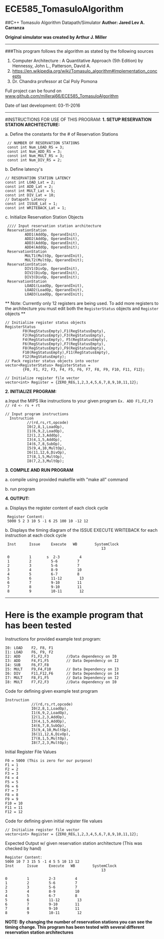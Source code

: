 # ECE585_TomasuloAlgorithm
##C++ Tomasulo Algorithm Datapath/Simulator
**Author:   Jared Lev A. Carranza**

**Original simulator was created by Arthur J. Miller**

___

###This program follows the algorithm as stated by the following sources
1. Computer Architecture : A Quantitative Approach (5th Edition) by Hennessy, John L., Patterson, David A.
2. https://en.wikipedia.org/wiki/Tomasulo_algorithm#Implementation_concepts
3. Dr. Chandra professor at Cal Poly Pomona

Full project can be found on www.github.com/milleraj66/ECE585_TomasuloAlgorithm

Date of last development: 03-11-2016

___

#INSTRUCTIONS FOR USE OF THIS PROGRAM:
**1. SETUP RESERVATION STATION ARCHITECTURE:**

 a. Define the constants for the # of Reservation Stations
     
     // NUMBER OF RESERVATION STATIONS
     const int Num_LOAD_RS = 3;
     const int Num_ADD_RS = 3;
     const int Num_MULT_RS = 3;
     const int Num_DIV_RS = 2;
 
 b. Define latency's
    
    // RESERVATION STATION LATENCY
    const int LOAD_Lat = 2;
    const int ADD_Lat = 2;
    const int MULT_Lat = 5;
    const int DIV_Lat = 10;
    // Datapath Latency
    const int ISSUE_Lat = 1;
    const int WRITEBACK_Lat = 1;
    
 c. Initialize Reservation Station Objects
 
     //// Input reservation station architecture
     ReservationStation
             ADD1(AddOp, OperandInit),
             ADD2(AddOp, OperandInit),
             ADD3(AddOp, OperandInit),
             ADD4(AddOp, OperandInit);
     ReservationStation
             MULT1(MultOp, OperandInit),
             MULT2(MultOp, OperandInit);
     ReservationStation
             DIV1(DivOp, OperandInit),
             DIV2(DivOp, OperandInit),
             DIV3(DivOp, OperandInit);
     ReservationStation
             LOAD1(LoadOp, OperandInit),
             LOAD2(LoadOp, OperandInit),
             LOAD3(LoadOp, OperandInit);
     
** Note: Currently only 12 registers are being used. To add more registers to the architecture
you must edit both the `RegisterStatus` objects and `Register` objects  **

    // Initialize register status objects
    RegisterStatus
            F0(RegStatusEmpty),F1(RegStatusEmpty),
            F2(RegStatusEmpty),F3(RegStatusEmpty),
            F4(RegStatusEmpty), F5(RegStatusEmpty),
            F6(RegStatusEmpty),F7(RegStatusEmpty),
            F8(RegStatusEmpty),F9(RegStatusEmpty),
            F10(RegStatusEmpty),F11(RegStatusEmpty),
            F12(RegStatusEmpty);
    // Pack register status objects into vector
    vector<RegisterStatus> RegisterStatus =
            {F0, F1, F2, F3, F4, F5, F6, F7, F8, F9, F10, F11, F12};

    // Initialize register file vector
    vector<int> Register = {ZERO_REG,1,2,3,4,5,6,7,8,9,10,11,12};

**2. INITIALIZE PROGRAM:**

 a.Input the MIPS like instructions to your given program `Ex. ADD F1,F2,F3 // rd <- rs + rt`
  
    // Input program instructions
      Instruction
              //(rd,rs,rt,opcode)
              I0(2,8,1,LoadOp),
              I1(6,9,2,LoadOp),
              I2(1,2,3,AddOp),
              I3(4,1,5,AddOp),
              I4(6,7,8,SubOp),
              I5(9,4,10,MultOp),
              I6(11,12,6,DivOp),
              I7(8,1,5,MultOp),
              I8(7,2,3,MultOp);
 
**3. COMPILE AND RUN PROGRAM**

 a. compile using provided makefile with "make all" command
 
 b. run program
 
**4. OUTPUT:**
     
 a. Displays the register content of each clock cycle

     Register Content:
     5000 5 2 3 10 5 -1 6 25 100 10 -12 12
     
 b. Displays the timing diagram of the ISSUE EXECUTE WRITEBACK for each instruction at each clock cycle
 
     Inst      Issue     Execute   WB        SystemClock
                                                13

     0         1       s  2-3         4         
     1         2         5-6         7         
     2         3         5-6         7         
     3         4         8-9         10        
     4         5         6-7         8         
     5         6         11-12        13        
     6         7         9-10        11        
     7         8         9-10        11        
     8         9         10-11        12        
 
___

 
# Here is the example program that has been tested
 
Instructions for provided example test program:
 
    I0: LOAD    F2, F8, F1
    I1: LOAD    F6, F9, F2
    I2: ADD     F1,F2,F3        //Data dependency on I0
    I3: ADD     F4,F1,F5        // Data Dependency on I2
    I4: SUB     F6,F7,F8        
    I5: MULT    F9,F4,F10       // Data Dependency on I3
    I6: DIV     F11,F12,F6      // Data Dependency on I4
    I7: MULT    F8,F1,F5        // Data Dependency on I2
    I8: MULT    F7,F2,F3        //Data dependency on I0
 
Code for defining given example test program

    Instruction
                //(rd,rs,rt,opcode)
                I0(2,8,1,LoadOp),
                I1(6,9,2,LoadOp),
                I2(1,2,3,AddOp),
                I3(4,1,5,AddOp),
                I4(6,7,8,SubOp),
                I5(9,4,10,MultOp),
                I6(11,12,6,DivOp),
                I7(8,1,5,MultOp),
                I8(7,2,3,MultOp);
                
Initial Register File Values
    
    F0 = 5000 (This is zero for our purpose)
    F1 = 1
    F2 = 2
    F3 = 3
    F4 = 4
    F5 = 5
    F6 = 6
    F7 = 7 
    F8 = 8 
    F9 = 9
    F10 = 10
    F11 = 11
    F12 = 12
    
Code for defining given initial register file values

    // Initialize register file vector
    vector<int> Register = {ZERO_REG,1,2,3,4,5,6,7,8,9,10,11,12};
    
Expected Output w/ given reservation station architecture (This was checked by hand)

    Register Content:
    5000 10 7 3 15 5 -1 4 5 5 10 13 12 
    Inst      Issue     Execute   WB        SystemClock
                                                13

    0         1         2-3         4         
    1         2         5-6         7         
    2         3         5-6         7         
    3         4         8-9         10        
    4         5         6-7         8         
    5         6         11-12        13        
    6         7         9-10        11        
    7         8         9-10        11        
    8         9         10-11        12    

**NOTE: By changing the number of reservation stations you can see the timing change.
This program has been tested with several different reservation station architectures**